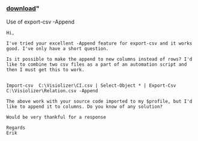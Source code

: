 ﻿---
pid:            3671
parent:         0
children:       
poster:         Erik Alm
title:          
date:           2012-10-01 06:06:18
format:         posh
---

# 

### [download](3671.ps1)"

Use of export-csv -Append

```posh
Hi,

I've tried your excellent -Append feature for export-csv and it works good. I've only have a short question. 

Is it possible to make the append to new columns instead of rows? I'd like to combine two csv files as a part of an automation script and then I must get this to work.


Import-csv  C:\Visiolizer\CI.csv | Select-Object * | Export-Csv C:\Visiolizer\Relation.csv -Append

The above work with your source code imported to my $profile, but I'd like to append it to columns. Do you know of any solution?

Would be very thankful for a response

Regards
Erik
```
